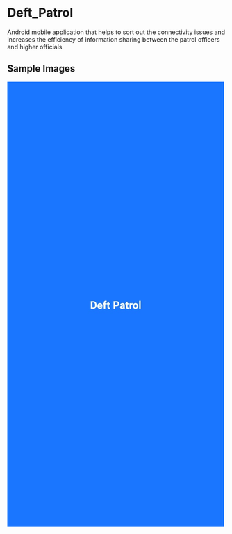 # Deft_Patrol
Android mobile application that helps to sort out the connectivity issues and increases the efficiency of information sharing between the patrol officers
and higher officials

## Sample Images
![Alt Text](https://github.com/dharneesh013/Deft_Patrol/blob/master/Images/intro.jpeg)

